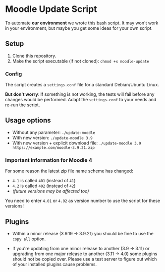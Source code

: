 # Moodle Update Script
To automate __our environment__ we wrote this bash script. It may won't work in your environment, but maybe you get some ideas for your own script.


## Setup
1. Clone this repository.
1. Make the script executable (if not cloned): `chmod +x moodle-update`


### Config
The script creates a `settings.conf` file for a standard Debian/Ubuntu Linux.

**But don't worry**: If something is not working, the tests will fail before any changes would be performed. Adapt the `settings.conf` to your needs and re-run the script.


## Usage options
- Without any parameter: `./update-moodle`
- With new version: `./update-moodle 3.9`
- With new version + explicit download file: `./update-moodle 3.9 https://example.com/moodle-3.9.21.zip`


### Important information for Moodle 4
For some reason the latest zip file name scheme has changed:

- `4.1` is called `401` (instead of `41`)
- `4.2` is called `402` (instead of `42`)
- _(future versions may be affected too)_

You need to enter `4.01` or `4.02` as version number to use the script for these versions!


## Plugins
- Within a minor release (3.9.19 -> 3.9.21) you should be fine to use the `copy all` option.

- If you're updating from one minor release to another (3.9 -> 3.11) or upgrading from one major release to another (3.11 -> 4.0) some plugins should not be copied over. Please use a test server to figure out which of your installed plugins cause problems.
